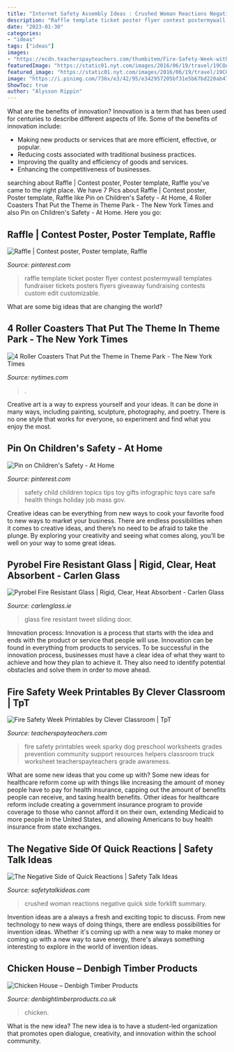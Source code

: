 ```yaml
---
title: "Internet Safety Assembly Ideas : Crushed Woman Reactions Negative Quick Side Forklift Summary"
description: "Raffle template ticket poster flyer contest postermywall templates fundraiser tickets posters flyers giveaway fundraising contests custom edit customizable"
date: "2023-01-30"
categories:
- "ideas"
tags: ["ideas"]
images:
- "https://ecdn.teacherspayteachers.com/thumbitem/Fire-Safety-Week-with-Sparky-Printables-for-Grades-1-2-097667600-1379902362-1506835883/original-885944-3.jpg"
featuredImage: "https://static01.nyt.com/images/2016/06/19/travel/19COASTERS3/19COASTERS3-videoSixteenByNineJumbo1600.jpg"
featured_image: "https://static01.nyt.com/images/2016/06/19/travel/19COASTERS3/19COASTERS3-videoSixteenByNineJumbo1600.jpg"
image: "https://i.pinimg.com/736x/e3/42/95/e342957205bf31e5b67bd220ab4705e8--safety-topics-gifts-for-children.jpg"
ShowToc: true
author: "Alysson Rippin"
---
```



What are the benefits of innovation?
Innovation is a term that has been used for centuries to describe different aspects of life. Some of the benefits of innovation include: 
- Making new products or services that are more efficient, effective, or popular.
- Reducing costs associated with traditional business practices.
- Improving the quality and efficiency of goods and services. 
- Enhancing the competitiveness of businesses.

	

		
searching about Raffle | Contest poster, Poster template, Raffle you've came to the right place. We have 7 Pics about Raffle | Contest poster, Poster template, Raffle like Pin on Children&#039;s Safety - At Home, 4 Roller Coasters That Put the Theme in Theme Park - The New York Times and also Pin on Children&#039;s Safety - At Home. Here you go:
		
    
## Raffle | Contest Poster, Poster Template, Raffle

<img loading=lazy src="https://i.pinimg.com/736x/ae/bb/9a/aebb9a83cff59c491ca177c519b75540.jpg" onerror="this.onerror=null;this.src='https://tse4.mm.bing.net/th?id=OIP.KNEDmb1yGheGog--DMCvVgHaJl&amp;pid=15.1';" alt="Raffle | Contest poster, Poster template, Raffle">

_Source: pinterest.com_

>raffle template ticket poster flyer contest postermywall templates fundraiser tickets posters flyers giveaway fundraising contests custom edit customizable. 

	

What are some big ideas that are changing the world?

    
## 4 Roller Coasters That Put The Theme In Theme Park - The New York Times

<img loading=lazy src="https://static01.nyt.com/images/2016/06/19/travel/19COASTERS3/19COASTERS3-videoSixteenByNineJumbo1600.jpg" onerror="this.onerror=null;this.src='https://tse2.mm.bing.net/th?id=OIP._DZOo9sS8_L90aawG6E6CgHaEK&amp;pid=15.1';" alt="4 Roller Coasters That Put the Theme in Theme Park - The New York Times">

_Source: nytimes.com_

>. 

	

Creative art is a way to express yourself and your ideas. It can be done in many ways, including painting, sculpture, photography, and poetry. There is no one style that works for everyone, so experiment and find what you enjoy the most.

    
## Pin On Children&#039;s Safety - At Home

<img loading=lazy src="https://i.pinimg.com/736x/e3/42/95/e342957205bf31e5b67bd220ab4705e8--safety-topics-gifts-for-children.jpg" onerror="this.onerror=null;this.src='https://tse2.mm.bing.net/th?id=OIP.eOw4JKTCHhw4x6Hua88WnwAAAA&amp;pid=15.1';" alt="Pin on Children&#039;s Safety - At Home">

_Source: pinterest.com_

>safety child children topics tips toy gifts infographic toys care safe health things holiday job mass gov. 

	

Creative ideas can be everything from new ways to cook your favorite food to new ways to market your business. There are endless possibilities when it comes to creative ideas, and there’s no need to be afraid to take the plunge. By exploring your creativity and seeing what comes along, you’ll be well on your way to some great ideas.

    
## Pyrobel Fire Resistant Glass | Rigid, Clear, Heat Absorbent - Carlen Glass

<img loading=lazy src="http://www.carlenglass.ie/wp-content/uploads/2014/06/carlenglass-fire-resistant-glass.jpg" onerror="this.onerror=null;this.src='https://tse4.mm.bing.net/th?id=OIP.df4XgDj5ugh7646UurSonwHaDn&amp;pid=15.1';" alt="Pyrobel Fire Resistant Glass | Rigid, Clear, Heat Absorbent - Carlen Glass">

_Source: carlenglass.ie_

>glass fire resistant tweet sliding door. 

	

Innovation process:
Innovation is a process that starts with the idea and ends with the product or service that people will use. Innovation can be found in everything from products to services. To be successful in the innovation process, businesses must have a clear idea of what they want to achieve and how they plan to achieve it. They also need to identify potential obstacles and solve them in order to move ahead.

    
## Fire Safety Week Printables By Clever Classroom | TpT

<img loading=lazy src="https://ecdn.teacherspayteachers.com/thumbitem/Fire-Safety-Week-with-Sparky-Printables-for-Grades-1-2-097667600-1379902362-1506835883/original-885944-3.jpg" onerror="this.onerror=null;this.src='https://tse2.mm.bing.net/th?id=OIP.XjnFlFOCphysw1AQUL4vMwAAAA&amp;pid=15.1';" alt="Fire Safety Week Printables by Clever Classroom | TpT">

_Source: teacherspayteachers.com_

>fire safety printables week sparky dog preschool worksheets grades prevention community support resources helpers classroom truck worksheet teacherspayteachers grade awareness. 

	

What are some new ideas that you come up with?
Some new ideas for healthcare reform come up with things like increasing the amount of money people have to pay for health insurance, capping out the amount of benefits people can receive, and taxing health benefits. Other ideas for healthcare reform include creating a government insurance program to provide coverage to those who cannot afford it on their own, extending Medicaid to more people in the United States, and allowing Americans to buy health insurance from state exchanges.

    
## The Negative Side Of Quick Reactions | Safety Talk Ideas

<img loading=lazy src="https://www.safetytalkideas.com/wp-content/uploads/2017/11/Woman-Crushed-by-Forklift.jpg" onerror="this.onerror=null;this.src='https://tse3.mm.bing.net/th?id=OIP.9hDOa3zQjD7rofwrjhe8MwHaEK&amp;pid=15.1';" alt="The Negative Side of Quick Reactions | Safety Talk Ideas">

_Source: safetytalkideas.com_

>crushed woman reactions negative quick side forklift summary. 

	

Invention ideas are a always a fresh and exciting topic to discuss. From new technology to new ways of doing things, there are endless possibilities for invention ideas. Whether it's coming up with a new way to make money or coming up with a new way to save energy, there's always something interesting to explore in the world of invention ideas.

    
## Chicken House – Denbigh Timber Products

<img loading=lazy src="http://www.denbightimberproducts.co.uk/wp-content/uploads/2017/04/Chicken-House.jpg" onerror="this.onerror=null;this.src='https://tse3.mm.bing.net/th?id=OIP._ircLkeuvIRNpCSrJZ9dYwHaNK&amp;pid=15.1';" alt="Chicken House – Denbigh Timber Products">

_Source: denbightimberproducts.co.uk_

>chicken. 

	

What is the new idea?
The new idea is to have a student-led organization that promotes open dialogue, creativity, and innovation within the school community.

